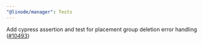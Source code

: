```yaml
---
"@linode/manager": Tests
---
```


Add cypress assertion and test for placement group deletion error handling ([#10493](https://github.com/linode/manager/pull/10493))
